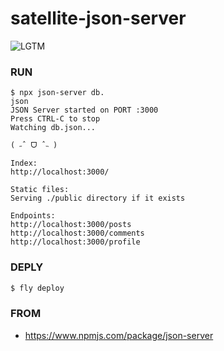 # satellite-json-server

![LGTM](https://i.lgtm.fun/2p13.png)

### RUN
```
$ npx json-server db.
json
JSON Server started on PORT :3000
Press CTRL-C to stop
Watching db.json...

( ˶ˆ ᗜ ˆ˵ )

Index:
http://localhost:3000/

Static files:
Serving ./public directory if it exists

Endpoints:
http://localhost:3000/posts
http://localhost:3000/comments
http://localhost:3000/profile
```

### DEPLY
```sh
$ fly deploy
```

### FROM
- https://www.npmjs.com/package/json-server

